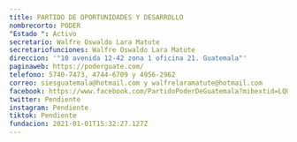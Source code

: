 ```yaml
---
title: PARTIDO DE OPORTUNIDADES Y DESARROLLO
nombrecorto: PODER
"Estado ": Activo
secretario: Walfre Oswaldo Lara Matute
secretariofunciones: Walfre Oswaldo Lara Matute
direccion: '"10 avenida 12-42 zona 1 oficina 21. Guatemala"'
paginaweb: https://poderguate.com/
telefono: 5740-7473, 4744-6709 y 4956-2962
correo: siesguatemala@hotmail.com y walfrelaramatute@hotmail.com
facebook: https://www.facebook.com/PartidoPoderDeGuatemala?mibextid=LQQJ4d
twitter: Pendiente
instagram: Pendiente
tiktok: Pendiente
fundacion: 2021-01-01T15:32:27.127Z
---
```

